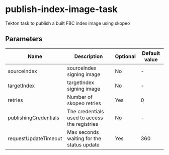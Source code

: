 # publish-index-image-task

Tekton task to publish a built FBC index image using skopeo

## Parameters

| Name                  | Description                                   | Optional | Default value |
|-----------------------|-----------------------------------------------|----------|---------------|
| sourceIndex           | sourceIndex signing image                     | No       | -             |
| targetIndex           | targetIndex signing image                     | No       | -             |
| retries               | Number of skopeo retries                      | Yes      | 0             |
| publishingCredentials | The credentials used to access the registries | No       | -             |
| requestUpdateTimeout  | Max seconds waiting for the status update     | Yes      | 360           |
